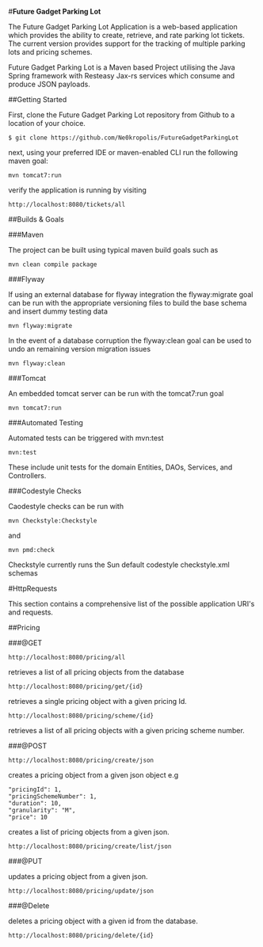 #**Future Gadget Parking Lot**

The Future Gadget Parking Lot Application is a web-based application which provides the ability to create, retrieve, and rate parking lot tickets. The current version provides support for
the tracking of multiple parking lots and pricing schemes.

Future Gadget Parking Lot is a Maven based Project utilising the Java Spring framework with Resteasy Jax-rs services which consume and produce JSON payloads.

##Getting Started

First, clone the Future Gadget Parking Lot repository from Github to a location of your choice.

`$ git clone https://github.com/Ne0kropolis/FutureGadgetParkingLot`

next, using your preferred IDE or maven-enabled CLI run the following maven goal:

`mvn tomcat7:run`

verify the application is running by visiting

`http://localhost:8080/tickets/all`

##Builds & Goals

###Maven

The project can be built using typical maven build goals such as

`mvn clean compile package`

###Flyway

If using an external database for flyway integration the flyway:migrate goal can be run with the appropriate versioning files to build the base schema and insert dummy testing data

`mvn flyway:migrate`

In the event of a database corruption the flyway:clean goal can be used to undo an remaining version migration issues

`mvn flyway:clean`

###Tomcat

An embedded tomcat server can be run with the tomcat7:run goal

`mvn tomcat7:run`

###Automated Testing

Automated tests can be triggered with mvn:test

`mvn:test`

These include unit tests for the domain Entities, DAOs, Services, and Controllers.

###Codestyle Checks

Caodestyle checks can be run with

`mvn Checkstyle:Checkstyle`

and

`mvn pmd:check`

Checkstyle currently runs the Sun default codestyle checkstyle.xml schemas

#HttpRequests

This section contains a comprehensive list of the possible application URI's and requests.

##Pricing

###@GET

`http://localhost:8080/pricing/all`

retrieves a list of all pricing objects from the database

`http://localhost:8080/pricing/get/{id}`

retrieves a single pricing object with a given pricing Id.

`http://localhost:8080/pricing/scheme/{id}`

retrieves a list of all pricing objects with a given pricing scheme number.

###@POST

`http://localhost:8080/pricing/create/json`

creates a pricing object from a given json object
e.g



 	"pricingId": 1,
 	"pricingSchemeNumber": 1,
 	"duration": 10,
 	"granularity": "M",
 	"price": 10
 

creates a list of pricing objects from a given json.
 
`http://localhost:8080/pricing/create/list/json`

###@PUT

updates a pricing object from a given json.

`http://localhost:8080/pricing/update/json`

###@Delete

deletes a pricing object with a given id from the database.

`http://localhost:8080/pricing/delete/{id}`
